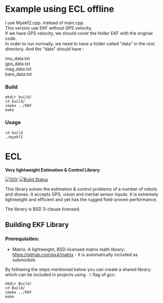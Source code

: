 # Example using ECL offline

I use Myekf2.cpp. instead of main.cpp.  
This version use EKF without GPS velocity.  
If we have GPS velocity, we should cover the folder EKF with the  original code.   
In order to run normally, we need to have a folder called "data" in the root directory.
And the "data" should have :   

imu_data.txt  
gps_data.txt  
mag_data.txt  
baro_data.txt  


### Build
```
mkdir build/
cd build/
cmake ../EKF
make
```

### Usage
```
cd build
./myekf2
```


# ECL

**Very lightweight Estimation & Control Library.**

[![DOI](https://zenodo.org/badge/22634/PX4/ecl.svg)](https://zenodo.org/badge/latestdoi/22634/PX4/ecl) [![Build Status](https://travis-ci.org/PX4/ecl.svg?branch=master)](https://travis-ci.org/PX4/ecl)

This library solves the estimation & control problems of a number of robots and drones. It accepts GPS, vision and inertial sensor inputs. It is extremely lightweight and efficient and yet has the rugged field-proven performance.

The library is BSD 3-clause licensed.

## Building EKF Library

### Prerequisites:

  * Matrix: A lightweight, BSD-licensed matrix math library: https://github.com/px4/matrix - it is automatically included as submodule.


By following the steps mentioned below you can create a shared library which can be included in projects using `-l` flag of gcc:

```
mkdir Build/
cd Build/
cmake ../EKF
make
```

